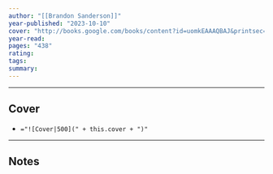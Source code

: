 ```yaml
---
author: "[[Brandon Sanderson]]"
year-published: "2023-10-10"
cover: "http://books.google.com/books/content?id=uomkEAAAQBAJ&printsec=frontcover&img=1&zoom=1&edge=curl&source=gbs_api"
year-read: 
pages: "438"
rating: 
tags: 
summary:
---
```


---
## Cover
- `="![Cover|500](" + this.cover + ")"`
---
## Notes